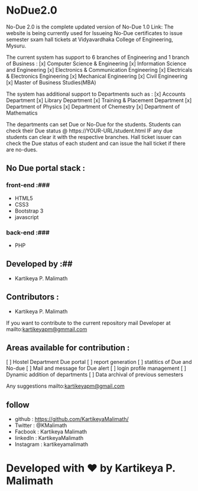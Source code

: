# NoDue2.0
No-Due 2.0 is the complete updated version of No-Due 1.0 Link:
The website is being currently used for Issueing No-Due certificates to issue semester sxam hall tickets at Vidyavardhaka College of Engineering, Mysuru.

The current system has support to 6 branches of Engineering and 1 branch of Business :
  [x] Computer Science & Engineering
  [x] Information Science and Engineering
  [x] Electronics & Communication Engineering
  [x] Electricals & Electronics Engineering
  [x] Mechanical Engineering
  [x] Civil Engineering
  [x] Master of Business Studies(MBA)
  
The system has additional support to Departments such as :
  [x] Accounts Department
  [x] Library Department
  [x] Training & Placement Department
  [x] Department of Physics
  [x] Department of Chemestry
  [x] Department of Mathematics

The departments can set Due or No-Due for the students. Students can check their Due status @ https://YOUR-URL/student.html IF any due students can clear it with the respective branches.
Hall ticket issuer can check the Due status of each student and can issue the hall ticket if there are no-dues.

## No Due portal stack : ##
### front-end :###
  * HTML5
  * CSS3
  * Bootstrap 3
  * javascript
### back-end :###
  * PHP 
  
## Developed by :##
  * Kartikeya P. Malimath
 
## Contributors : ##
  * Kartikeya P. Malimath
  
If you want to contribute to the current repository mail Developer at mailto:kartikeyapm@gmmail.com

## Areas available for contribution : ##
   [ ] Hostel Department Due portal
   [ ] report generation
   [ ] statitics of Due and No-due
   [ ] Mail and message for Due alert
   [ ] login profile management
   [ ] Dynamic addition of departments
   [ ] Data archival of previous semesters
 
Any suggestions mailto:kartikeyapm@gmail.com

## follow ##
  * github : https://github.com/KartikeyaMalimath/
  * Twitter : @KMalimath
  * Facbook : Kartikeya Malimath
  * linkedIn : KartikeyaMalimath
  * Instagram : kartikeyamalimath

# Developed with ❤ by Kartikeya P. Malimath #
